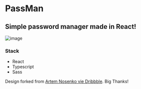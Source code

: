# PassMan
## Simple password manager made in React!

![image](https://user-images.githubusercontent.com/25210925/127112656-5541f9b5-83cd-4425-86ee-3eb9a8123095.png)

### Stack
+ React
+ Typescript
+ Sass

Design forked from [Artem Nosenko vie Dribbble](https://dribbble.com/shots/13907643-Bitwarden-Design-Concept-for-macOS). Big Thanks!
